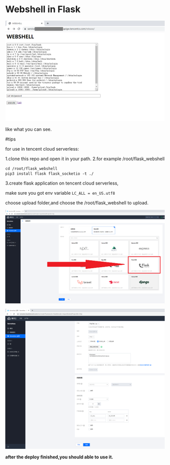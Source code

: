 # Webshell in Flask

![](/showtime.png)




like what you can see.


#tips

for use in tencent cloud serverless:

1.clone this repo and open it in your path.
2.for example /root/flask_webshell
```
cd /root/flask_webshell
pip3 install flask flask_socketio -t ./
```
3.create flask application on tencent cloud serverless,

make sure you got env variable ```LC_ALL = en_US.utf8```

choose upload folder,and choose the /root/flask_webshell to upload.

![](/1.png)

![](/2.png)

**after the deploy finished,you should able to use it.**